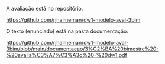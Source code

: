 A avaliação está no repositório.

https://github.com/rjhalmeman/dw1-modelo-aval-3bim

O texto (enunciado) está na pasta documentação:

https://github.com/rjhalmeman/dw1-modelo-aval-3bim/blob/main/documentacao/3%C2%BA%20bimestre%20-%20avalia%C3%A7%C3%A3o%20-%20dw1.pdf
